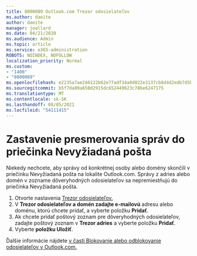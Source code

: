 ```yaml
---
title: 8000089 Outlook.com Trezor odosielateľov
ms.author: daeite
author: daeite
manager: joallard
ms.date: 04/21/2020
ms.audience: Admin
ms.topic: article
ms.service: o365-administration
ROBOTS: NOINDEX, NOFOLLOW
localization_priority: Normal
ms.custom:
- "1400"
- "8000089"
ms.openlocfilehash: e2235a7ae246122b62e77adf34a0d022e3137cb8d4d2edb7d5b5db4d78bc42e9
ms.sourcegitcommit: b5f7da89a650d2915dc652449623c78be6247175
ms.translationtype: MT
ms.contentlocale: sk-SK
ms.lasthandoff: 08/05/2021
ms.locfileid: "54111415"
---
```

# <a name="stop-messages-from-going-into-your-junk-email-folder"></a>Zastavenie presmerovania správ do priečinka Nevyžiadaná pošta

Niekedy nechcete, aby správy od konkrétnej osoby alebo domény skončili v priečinku Nevyžiadaná pošta na lokalite Outlook.com. Správy z adries alebo domén v zozname dôveryhodných odosielateľov sa nepremiestňujú do priečinka Nevyžiadaná pošta.

1. Otvorte nastavenia [Trezor odosielateľov.](https://go.microsoft.com/fwlink/?linkid=2035804)
2. V **Trezor odosielateľov a domén zadajte e-mailovú** adresu alebo doménu, ktorú chcete pridať, a vyberte položku **Pridať**.
3. Ak chcete pridať poštový zoznam pre dôveryhodných odosielateľov, zadajte poštový zoznam v **Trezor adries** a vyberte položku **Pridať**.
4. Vyberte **položku Uložiť**.

Ďalšie informácie nájdete [v časti Blokovanie alebo odblokovanie odosielateľov v Outlook.com.](https://support.office.com/article/afba1c94-77bb-4f50-8b85-057cf52f4d5e?wt.mc_id=Office_Outlook_com_Alchemy)